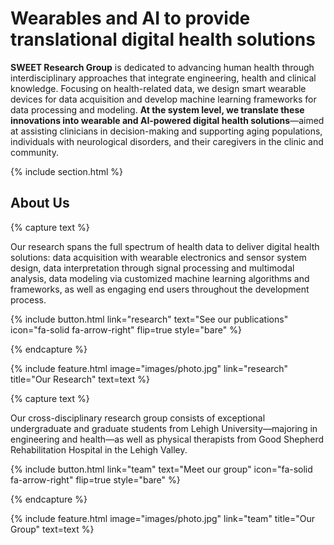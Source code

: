 ---
---

# Wearables and AI to provide translational digital health solutions

**SWEET Research Group** is dedicated to advancing human health through interdisciplinary  approaches that integrate engineering, health and clinical knowledge. Focusing on health-related data, we design smart wearable devices for data acquisition and develop machine learning frameworks for data processing and modeling. **At the system level, we translate these innovations into wearable and AI-powered digital health solutions**—aimed at assisting clinicians in decision-making and supporting aging populations, individuals with neurological disorders, and their caregivers in the clinic and community. 

{% include section.html %}

## About Us

{% capture text %}

Our research spans the full spectrum of health data to deliver digital health solutions: data acquisition with wearable electronics and sensor system design, data interpretation through signal processing and multimodal analysis, data modeling via customized machine learning algorithms and frameworks, as well as engaging end users throughout the development process.

{%
  include button.html
  link="research"
  text="See our publications"
  icon="fa-solid fa-arrow-right"
  flip=true
  style="bare"
%}

{% endcapture %}

{%
  include feature.html
  image="images/photo.jpg"
  link="research"
  title="Our Research"
  text=text
%}

<!-- {% capture text %}

Lorem ipsum dolor sit amet, consectetur adipiscing elit, sed do eiusmod tempor incididunt ut labore et dolore magna aliqua.

{%
  include button.html
  link="projects"
  text="Browse our projects"
  icon="fa-solid fa-arrow-right"
  flip=true
  style="bare"
%}

{% endcapture %}

{%
  include feature.html
  image="images/photo.jpg"
  link="projects"
  title="Our Projects"
  flip=true
  style="bare"
  text=text
%} -->

{% capture text %}

Our cross-disciplinary research group consists of exceptional undergraduate and graduate students from Lehigh University—majoring in engineering and health—as well as physical therapists from Good Shepherd Rehabilitation Hospital in the Lehigh Valley.

{%
  include button.html
  link="team"
  text="Meet our group"
  icon="fa-solid fa-arrow-right"
  flip=true
  style="bare"
%}

{% endcapture %}

{%
  include feature.html
  image="images/photo.jpg"
  link="team"
  title="Our Group"
  text=text
%}
